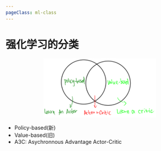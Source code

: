 ```yaml
---
pageClass: ml-class
---
```


# 强化学习的分类
<p align="center">
<img src='https://raw.githubusercontent.com/HuangJiaLian/DataBase0/master/uPic/RL_Classification.png' width='60%'>
</p>

- Policy-based(新)
- Value-based(旧)
- A3C: Asychronnous Advantage Actor-Critic


<Livere/>